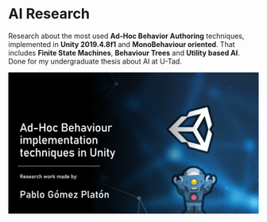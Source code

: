 # AI Research

Research about the most used <b>Ad-Hoc Behavior Authoring</b> techniques, implemented in <b>Unity 2019.4.8f1</b> and <b>MonoBehaviour oriented</b>.
That includes <b>Finite State Machines</b>, <b>Behaviour Trees</b> and <b>Utility based AI</b>.
Done for my undergraduate thesis about AI at U-Tad.

![alt text](https://github.com/IIMass/Unity_ThreeAITechniques/blob/master/ThreeAITechniques.png?raw=true)
